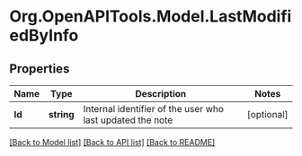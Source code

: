 
# Org.OpenAPITools.Model.LastModifiedByInfo

## Properties

Name | Type | Description | Notes
------------ | ------------- | ------------- | -------------
**Id** | **string** | Internal identifier of the user who last updated the note | [optional] 

[[Back to Model list]](../README.md#documentation-for-models)
[[Back to API list]](../README.md#documentation-for-api-endpoints)
[[Back to README]](../README.md)

